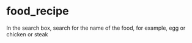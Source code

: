 # food_recipe
In the search box, search for the name of the food, for example, egg or chicken or steak
